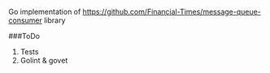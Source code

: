 Go implementation of https://github.com/Financial-Times/message-queue-consumer library


###ToDo

1. Tests
2. Golint & govet
